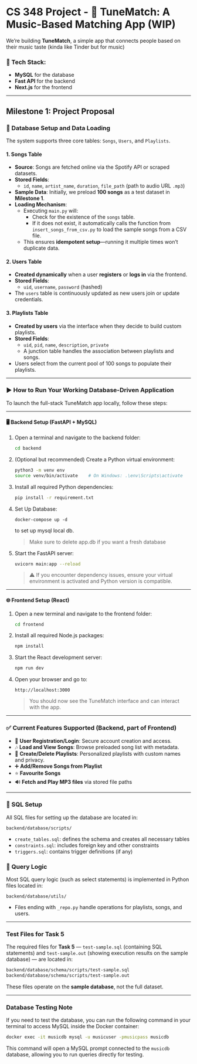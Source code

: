 # CS 348 Project - 🎵 **TuneMatch: A Music-Based Matching App (WIP)**

We’re building **TuneMatch**, a simple app that connects people based on their music taste (kinda like Tinder but for music)

### 🧰 Tech Stack:

* **MySQL** for the database
* **Fast API** for the backend
* **Next.js** for the frontend

---

## Milestone 1: Project Proposal

### 🔧 Database Setup and Data Loading

The system supports three core tables: `Songs`, `Users`, and `Playlists`.

#### 1. **Songs Table**
- **Source**: Songs are fetched online via the Spotify API or scraped datasets.
- **Stored Fields**:
  - `id`, `name`, `artist_name`, `duration`, `file_path` (path to audio URL `.mp3`)
- **Sample Data**: Initially, we preload **100 songs** as a test dataset in **Milestone 1**.
- **Loading Mechanism**:
  - Executing `main.py` will:
    - Check for the existence of the `songs` table.
    - If it does not exist, it automatically calls the function from `insert_songs_from_csv.py` to load the sample songs from a CSV file.
  - This ensures **idempotent setup**—running it multiple times won’t duplicate data.

#### 2. **Users Table**
- **Created dynamically** when a user **registers** or **logs in** via the frontend.
- **Stored Fields**:
  - `uid`, `username`, `password` (hashed)
- The `users` table is continuously updated as new users join or update credentials.

#### 3. **Playlists Table**
- **Created by users** via the interface when they decide to build custom playlists.
- **Stored Fields**:
  - `uid`, `pid`, `name`, `description`, `private`
  - A junction table handles the association between playlists and songs.
- Users select from the current pool of 100 songs to populate their playlists.

---

### ▶️ How to Run Your Working Database-Driven Application

To launch the full-stack TuneMatch app locally, follow these steps:

---

#### 🖥 Backend Setup (FastAPI + MySQL)

1. Open a terminal and navigate to the backend folder:
   ```bash
   cd backend
   ```

2. (Optional but recommended) Create a Python virtual environment:
   ```bash
   python3 -m venv env
   source venv/bin/activate    # On Windows: .\env\Scripts\activate
   ```

3. Install all required Python dependencies:
   ```bash
   pip install -r requirement.txt
   ```
4. Set Up Database:
   ```
   docker-compose up -d
   ```
   to set up mysql local db.

   > Make sure to delete app.db if you want a fresh database

5. Start the FastAPI server:
   ```bash
   uvicorn main:app --reload
   ```

   > ⚠️ If you encounter dependency issues, ensure your virtual environment is activated and Python version is compatible.

---

#### 🌐 Frontend Setup (React)

1. Open a new terminal and navigate to the frontend folder:
   ```bash
   cd frontend
   ```

2. Install all required Node.js packages:
   ```bash
   npm install
   ```

3. Start the React development server:
   ```bash
   npm run dev
   ```

4. Open your browser and go to:
   ```
   http://localhost:3000
   ```

   > You should now see the TuneMatch interface and can interact with the app.

---

### ✅ Current Features Supported (Backend, part of Frontend)

- 🔐 **User Registration/Login**: Secure account creation and access.
- 🎶 **Load and View Songs**: Browse preloaded song list with metadata.
- 💾 **Create/Delete Playlists**: Personalized playlists with custom names and privacy.
- ➕ **Add/Remove Songs from Playlist**
- ⭐ **Favourite Songs**
- 🔊 **Fetch and Play MP3 files** via stored file paths

---

### 📂 SQL Setup

All SQL files for setting up the database are located in:

`backend/database/scripts/`  
- `create_tables.sql`: defines the schema and creates all necessary tables  
- `constraints.sql`: includes foreign key and other constraints  
- `triggers.sql`: contains trigger definitions (if any)


### 📄 Query Logic

Most SQL query logic (such as select statements) is implemented in Python files located in:

`backend/database/utils/`  
- Files ending with `_repo.py` handle operations for playlists, songs, and users.

---

### Test Files for Task 5

The required files for **Task 5** — `test-sample.sql` (containing SQL statements) and `test-sample.out` (showing execution results on the sample database) — are located in:

```bash
backend/database/schema/scripts/test-sample.sql
backend/database/schema/scripts/test-sample.out
```
These files operate on the **sample database**, not the full dataset.

---
### Database Testing Note

If you need to test the database, you can run the following command in your terminal to access MySQL inside the Docker container:

```bash
docker exec -it musicdb mysql -u musicuser -pmusicpass musicdb
```

This command will open a MySQL prompt connected to the `musicdb` database, allowing you to run queries directly for testing.
